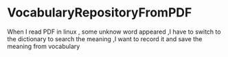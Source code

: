 # VocabularyRepositoryFromPDF
When I read PDF in linux , some unknow word appeared ,I have to switch to the dictionary to search the meaning ,I want to record it and save the meaning from vocabulary
